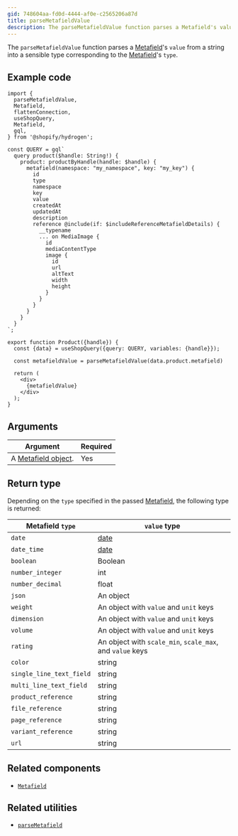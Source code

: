 ```yaml
---
gid: 748604aa-fd0d-4444-af0e-c2565206a87d
title: parseMetafieldValue
description: The parseMetafieldValue function parses a Metafield's value from a string into a sensible type corresponding to the Metafield's type.
---
```


The `parseMetafieldValue` function parses a [Metafield](https://shopify.dev/api/storefront/reference/common-objects/metafield)'s `value` from a string into a sensible type corresponding to the [Metafield](https://shopify.dev/api/storefront/reference/common-objects/metafield)'s `type`.

## Example code

```tsx
import {
  parseMetafieldValue,
  Metafield,
  flattenConnection,
  useShopQuery,
  Metafield,
  gql,
} from '@shopify/hydrogen';

const QUERY = gql`
  query product($handle: String!) {
    product: productByHandle(handle: $handle) {
      metafield(namespace: "my_namespace", key: "my_key") {
        id
        type
        namespace
        key
        value
        createdAt
        updatedAt
        description
        reference @include(if: $includeReferenceMetafieldDetails) {
          __typename
          ... on MediaImage {
            id
            mediaContentType
            image {
              id
              url
              altText
              width
              height
            }
          }
        }
      }
    }
  }
`;

export function Product({handle}) {
  const {data} = useShopQuery({query: QUERY, variables: {handle}});

  const metafieldValue = parseMetafieldValue(data.product.metafield)

  return (
    <div>
      {metafieldValue}
    </div>
  );
}
```

## Arguments

| Argument                                                                                     | Required |
| -------------------------------------------------------------------------------------------- | -------- |
| A [Metafield object](https://shopify.dev/api/storefront/reference/common-objects/metafield). | Yes      |

## Return type

Depending on the `type` specified in the passed [Metafield](https://shopify.dev/api/storefront/reference/common-objects/metafield), the following type is returned:

| Metafield `type`         | `value` type                                                                                  |
| ------------------------ | --------------------------------------------------------------------------------------------- |
| `date`                   | [date](https://developer.mozilla.org/en-US/docs/Web/JavaScript/Reference/Global_Objects/Date) |
| `date_time`              | [date](https://developer.mozilla.org/en-US/docs/Web/JavaScript/Reference/Global_Objects/Date) |
| `boolean`                | Boolean                                                                                       |
| `number_integer`         | int                                                                                           |
| `number_decimal`         | float                                                                                         |
| `json`                   | An object                                                                                     |
| `weight`                 | An object with `value` and `unit` keys                                                        |
| `dimension`              | An object with `value` and `unit` keys                                                        |
| `volume`                 | An object with `value` and `unit` keys                                                        |
| `rating`                 | An object with `scale_min`, `scale_max`, and `value` keys                                     |
| `color`                  | string                                                                                        |
| `single_line_text_field` | string                                                                                        |
| `multi_line_text_field`  | string                                                                                        |
| `product_reference`      | string                                                                                        |
| `file_reference`         | string                                                                                        |
| `page_reference`         | string                                                                                        |
| `variant_reference`      | string                                                                                        |
| `url`                    | string                                                                                        |

## Related components

- [`Metafield`](https://shopify.dev/api/hydrogen/components/primitive/metafield)

## Related utilities

- [`parseMetafield`](/https://shopify.dev/api/hydrogen/utilities/parsemetafield)

